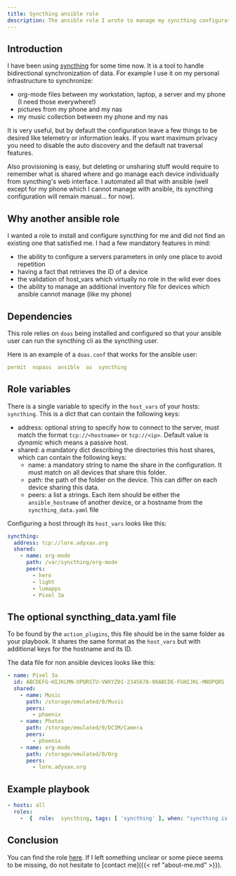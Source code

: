 ```yaml
---
title: Syncthing ansible role
description: The ansible role I wrote to manage my syncthing configurations
---
```


## Introduction

I have been using [syncthing](https://syncthing.net/) for some time now. It is a tool to handle bidirectional synchronization of data. For example I use it on my personal infrastructure to synchronize:
- org-mode files between my workstation, laptop, a server and my phone (I need those everywhere!)
- pictures from my phone and my nas
- my music collection between my phone and my nas

It is very useful, but by default the configuration leave a few things to be desired like telemetry or information leaks. If you want maximum privacy you need to disable the auto discovery and the default nat traversal features.

Also provisioning is easy, but deleting or unsharing stuff would require to remember what is shared where and go manage each device individually from syncthing's web interface. I automated all that with ansible (well except for my phone which I cannot manage with ansible, its syncthing configuration will remain manual... for now).

## Why another ansible role

I wanted a role to install and configure syncthing for me and did not find an existing one that satisfied me. I had a few mandatory features in mind:
- the ability to configure a servers parameters in only one place to avoid repetition
- having a fact that retrieves the ID of a device
- the validation of host_vars which virtually no role in the wild ever does
- the ability to manage an additional inventory file for devices which ansible cannot manage (like my phone)

## Dependencies

This role relies on `doas` being installed and configured so that your ansible user can run the syncthing cli as the syncthing user.

Here is an example of a `doas.conf` that works for the ansible user:
```yaml
permit  nopass  ansible  as  syncthing
```

## Role variables

There is a single variable to specify in the `host_vars` of your hosts: `syncthing`. This is a dict that can contain the following keys:
- address: optional string to specify how to connect to the server, must match the format `tcp://<hostname>` or `tcp://<ip>`. Default value is *dynamic* which means a passive host.
- shared: a mandatory dict describing the directories this host shares, which can contain the following keys:
  - name: a mandatory string to name the share in the configuration. It must match on all devices that share this folder.
  - path: the path of the folder on the device. This can differ on each device sharing this data.
  - peers: a list a strings. Each item should be either the `ansible_hostname` of another device, or a hostname from the `syncthing_data.yaml` file

Configuring a host through its `host_vars` looks like this:
```yaml
syncthing:
  address: tcp://lore.adyxax.org
  shared:
    - name: org-mode
      path: /var/syncthing/org-mode
      peers:
        - hero
        - light
        - lumapps
        - Pixel 3a
```

## The optional syncthing_data.yaml file

To be found by the `action_plugins`, this file should be in the same folder as your playbook. It shares the same format as the `host_vars` but with additional keys for the hostname and its ID.

The data file for non ansible devices looks like this:
```yaml
- name: Pixel 3a
  id: ABCDEFG-HIJKLMN-OPQRSTU-VWXYZ01-2345678-90ABCDE-FGHIJKL-MNOPQRS
  shared:
    - name: Music
      path: /storage/emulated/0/Music
      peers:
        - phoenix
    - name: Photos
      path: /storage/emulated/0/DCIM/Camera
      peers:
        - phoenix
    - name: org-mode
      path: /storage/emulated/0/Org
      peers:
        - lore.adyxax.org
```

## Example playbook

```yaml
- hosts: all
  roles:
    -  {  role:  syncthing, tags: [ 'syncthing' ], when: "syncthing is defined" }
```

## Conclusion

You can find the role [here](https://git.adyxax.org/adyxax/syncthing-ansible-role/about/). If I left something unclear or some piece seems to be missing, do not hesitate to [contact me]({{< ref "about-me.md" >}}).

